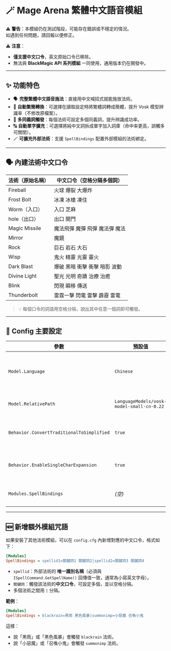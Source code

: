 
# 🪄 Mage Arena 繁體中文語音模組

⚠️ **警告**：本模組仍在測試階段，可能存在錯誤或不穩定的情況。  
如遇到任何問題，請回報以便修正。  

⚠️ **注意**：  
- **僅支援中文口令**，英文原始口令已移除。  
- 無法與 **BlackMagic API 系列模組** 一同使用，通用版本仍在開發中。  

---

## ✨ 功能特色

- 🗣 **完整繁體中文語音施法**：直接用中文喊招式就能施放法術。  
- 🔄 **自動繁簡轉換**：可選擇在讀取設定時將繁體詞轉成簡體，提升 Vosk 模型辨識率（不修改原檔案）。  
- 🧩 **多同義詞觸發**：每個法術可設定多個同義詞，提升辨識成功率。  
- 🔠 **自動單字擴充**：可選擇將純中文詞拆成單字加入詞庫（命中率更高，誤觸多可關閉）。  
- 🪄 **可擴充外部法術**：支援 `SpellBindings` 配置外部模組的法術綁定。  

---

## 🗣 內建法術中文口令

| 法術（原始名稱）     | 中文口令（空格分隔多個詞）                           |
|--------------------|--------------------------------------------------|
| Fireball           | 火球 爆裂 大爆炸                            |
| Frost Bolt         | 冰凍 冰槍 凍住           |
| Worm（入口）    | 入口 芝麻                                              |
| hole（出口）    | 出口 開門                                              |
| Magic Missile      | 魔法飛彈 魔彈 飛彈 魔法彈 魔法                  |
| Mirror             | 魔鏡                                              |
| Rock               | 巨石 岩石 大石                                |
| Wisp               | 鬼火 精靈 光靈 靈火                                  |
| Dark Blast         | 爆破 黑暗 衝擊 衝擊 暗影 波動              |
| Divine Light       | 聖光 光明 奇蹟 治療 治癒                            |
| Blink              | 閃現 瞬移 傳送                                              |
| Thunderbolt        | 雷霆一擊 閃電 雷擊 霹靂 雷電                        |

> 💡 每個口令的詞語用空格分隔，說出其中任意一個詞即可觸發。

---

## 🔧 Config 主要設定

| 參數                              | 預設值 | 說明 |
|----------------------------------|--------|------|
| `Model.Language`                 | `Chinese` | 辨識語言（傳給 Recognissimo，例如 Chinese、Russian、English）。 |
| `Model.RelativePath`             | `LanguageModels/vosk-model-small-cn-0.22` | 模型資料夾相對於 DLL 的路徑或絕對路徑。 |
| `Behavior.ConvertTraditionalToSimplified` | `true` | 是否將設定中的繁體詞轉成簡體（程式內部，檔案不變）。 |
| `Behavior.EnableSingleCharExpansion`      | `true` | 是否將純中文詞額外拆成單字加入詞庫（可提升命中率）。 |
| `Modules.SpellBindings`          | *(空)* | 外部模組法術綁定設定，格式見下方。 |

---

## 🆕 新增額外模組咒語

如果安裝了其他法術模組，可以在 `config.cfg` 內新增對應的中文口令，格式如下：  

```ini
[Modules]
SpellBindings = spellid1=關鍵詞1 關鍵詞2|spellid2=關鍵詞3 關鍵詞4
````

* `spellid`：外部法術的 **唯一識別名稱**（必須與 `ISpellCommand.GetSpellName()` 回傳值一致，通常為小寫英文字母）。
* `關鍵詞`：觸發該法術的**中文口令**，可設定多個，並以空格分隔。
* 多個法術之間用 `|` 分隔。

**範例**：

```ini
[Modules]
SpellBindings = blackrain=黑雨 黑色風暴|summonimp=小惡魔 召喚小鬼
```

這樣：

* 說「黑雨」或「黑色風暴」會觸發 `blackrain` 法術。
* 說「小惡魔」或「召喚小鬼」會觸發 `summonimp` 法術。


